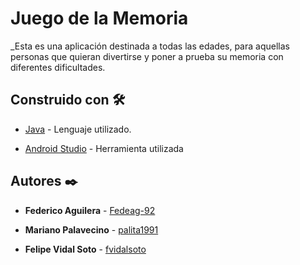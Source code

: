# Juego de la Memoria

_Esta es una aplicación destinada a todas las edades, para aquellas personas que quieran divertirse y poner a prueba su memoria con diferentes dificultades.

## Construido con 🛠️

- [Java](https://www.w3schools.com/java/default.asp) - Lenguaje utilizado.

- [Android Studio](https://developer.android.com/studio) - Herramienta utilizada

## Autores ✒️

- **Federico Aguilera** - [Fedeag-92](https://github.com/Fedeag-92)

- **Mariano Palavecino** - [palita1991](https://github.com/palita1991)

- **Felipe Vidal Soto** - [fvidalsoto](https://github.com/fvidalsoto)
